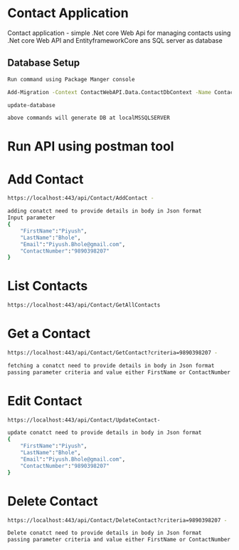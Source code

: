 
# Contact Application 
Contact application - simple .Net core Web Api for managing contacts using .Net core Web API and EntityframeworkCore ans SQL server as database


## Database Setup

```bash
Run command using Package Manger console 

Add-Migration -Context ContactWebAPI.Data.ContactDbContext -Name ContactInfo

update-database

above commands will generate DB at localMSSQLSERVER
```

# Run API using postman tool

# Add Contact
```bash
https://localhost:443/api/Contact/AddContact -  

adding conatct need to provide details in body in Json format
Input parameter
{
	"FirstName":"Piyush",
	"LastName":"Bhole",
	"Email":"Piyush.Bhole@gmail.com",
	"ContactNumber":"9890398207"
}
```
# List Contacts
```bash
https://localhost:443/api/Contact/GetAllContacts

```
# Get a Contact
```bash
https://localhost:443/api/Contact/GetContact?criteria=9890398207 -

fetching a conatct need to provide details in body in Json format
passing parameter criteria and value either FirstName or ContactNumber or Email
```
# Edit Contact
```bash
https://localhost:443/api/Contact/UpdateContact-

update conatct need to provide details in body in Json format
{
	"FirstName":"Piyush",
	"LastName":"Bhole",
	"Email":"Piyush.Bhole@gmail.com",
	"ContactNumber":"9890398207"
}
```
# Delete Contact
```bash
https://localhost:443/api/Contact/DeleteContact?criteria=9890398207 - 

Delete conatct need to provide details in body in Json format
passing parameter criteria and value either FirstName or ContactNumber or Email
```


